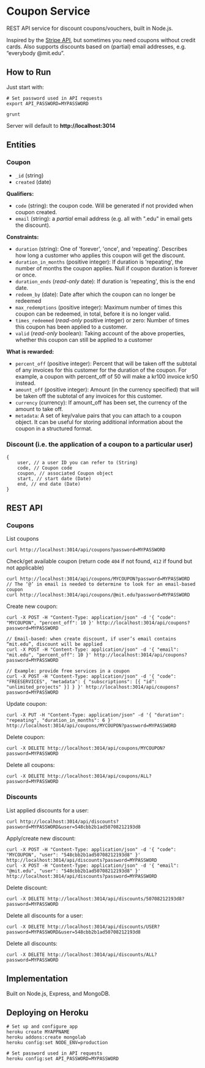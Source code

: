 # Coupon Service

REST API service for discount coupons/vouchers, built in Node.js.

Inspired by the [Stripe API](https://stripe.com/docs/api#coupons), but sometimes you need coupons without credit cards.
Also supports discounts based on (partial) email addresses, e.g. “everybody @mit.edu”.


## How to Run

Just start with:

	# Set password used in API requests
	export API_PASSWORD=MYPASSWORD

	grunt

Server will default to **http://localhost:3014**


## Entities

### Coupon

* `_id` (string)
* `created` (date)

**Qualifiers:**

* `code` (string): the coupon code. Will be generated if not provided when coupon created.
* `email` (string): a _partial_ email address (e.g. all with ".edu" in email gets the discount).

**Constraints:**

* `duration` (string): One of 'forever', 'once', and 'repeating'. Describes how long a customer who applies this coupon will get the discount.
* `duration_in_months` (positive integer): If duration is 'repeating', the number of months the coupon applies. Null if coupon duration is forever or once.
* `duration_ends` (_read-only_ date): If duration is 'repeating', this is the end date.
* `redeem_by` (date): Date after which the coupon can no longer be redeemed
* `max_redemptions` (positive integer): Maximum number of times this coupon can be redeemed, in total, before it is no longer valid.
* `times_redeemed` (_read-only_ positive integer) or zero: Number of times this coupon has been applied to a customer.
* `valid` (_read-only_ boolean): Taking account of the above properties, whether this coupon can still be applied to a customer

**What is rewarded:**

* `percent_off` (positive integer): Percent that will be taken off the subtotal of any invoices for this customer for the duration of the coupon. For example, a coupon with percent_off of 50 will make a kr100 invoice kr50 instead.
* `amount_off` (positive integer): Amount (in the currency specified) that will be taken off the subtotal of any invoices for this customer.
* `currency` (currency): If amount_off has been set, the currency of the amount to take off.
* `metadata`: A set of key/value pairs that you can attach to a coupon object. It can be useful for storing additional information about the coupon in a structured format.

### Discount (i.e. the application of a coupon to a particular user)

	{
		user, // a user ID you can refer to (String)
		code, // Coupon code
		coupon, // associated Coupon object
		start, // start date (Date)
		end, // end date (Date)
	}


## REST API

### Coupons

List coupons

	curl http://localhost:3014/api/coupons?password=MYPASSWORD

Check/get available coupon (return code `404` if not found, `412` if found but not applicable)

	curl http://localhost:3014/api/coupons/MYCOUPON?password=MYPASSWORD
	// The ‘@’ in email is needed to determine to look for an email-based coupon
	curl http://localhost:3014/api/coupons/@mit.edu?password=MYPASSWORD

Create new coupon:

	curl -X POST -H "Content-Type: application/json" -d '{ "code": "MYCOUPON", "percent_off": 10 }' http://localhost:3014/api/coupons?password=MYPASSWORD

	// Email-based: when create discount, if user’s email contains “mit.edu”, discount will be applied
	curl -X POST -H "Content-Type: application/json" -d '{ "email": "mit.edu", "percent_off": 10 }' http://localhost:3014/api/coupons?password=MYPASSWORD

	// Example: provide free services in a coupon
	curl -X POST -H "Content-Type: application/json" -d '{ "code": "FREESERVICES", "metadata": { "subscriptions": [{ "id": "unlimited_projects" }] } }' http://localhost:3014/api/coupons?password=MYPASSWORD

Update coupon:

	curl -X PUT -H "Content-Type: application/json" -d '{ "duration": "repeating", "duration_in_months": 6 }' http://localhost:3014/api/coupons/MYCOUPON?password=MYPASSWORD

Delete coupon:

	curl -X DELETE http://localhost:3014/api/coupons/MYCOUPON?password=MYPASSWORD

Delete all coupons:

	curl -X DELETE http://localhost:3014/api/coupons/ALL?password=MYPASSWORD


### Discounts

List applied discounts for a user:

	curl http://localhost:3014/api/discounts?password=MYPASSWORD&user=548cbb2b1ad50708212193d8

Apply/create new discount:

	curl -X POST -H "Content-Type: application/json" -d '{ "code": "MYCOUPON", "user": "548cbb2b1ad50708212193d8" }' http://localhost:3014/api/discounts?password=MYPASSWORD
	curl -X POST -H "Content-Type: application/json" -d '{ "email": "@mit.edu", "user": "548cbb2b1ad50708212193d8" }' http://localhost:3014/api/discounts?password=MYPASSWORD

Delete discount:

	curl -X DELETE http://localhost:3014/api/discounts/50708212193d8?password=MYPASSWORD

Delete all discounts for a user:

	curl -X DELETE http://localhost:3014/api/discounts/USER?password=MYPASSWORD&user=548cbb2b1ad50708212193d8

Delete all discounts:

	curl -X DELETE http://localhost:3014/api/discounts/ALL?password=MYPASSWORD


## Implementation

Built on Node.js, Express, and MongoDB.


## Deploying on Heroku

	# Set up and configure app
	heroku create MYAPPNAME
	heroku addons:create mongolab
	heroku config:set NODE_ENV=production

	# Set password used in API requests
	heroku config:set API_PASSWORD=MYPASSWORD
